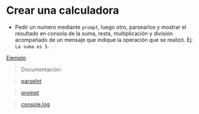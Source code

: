 # Crear una calculadora

- Pedir un numero mediante `prompt`, luego otro, parsearlos y mostrar el resultado en consola de la suma, resta, multiplicación y división acompañado de un mensaje que indique la operación que se realizó. Ej: `La suma es 5`.

[Ejemplo](https://www.useloom.com/share/34378875efea43f9ab69c275559c6bf3)

> Documentación:

> [parseInt](https://developer.mozilla.org/es/docs/Web/JavaScript/Referencia/Objetos_globales/parseInt)

> [prompt](https://developer.mozilla.org/es/docs/Web/API/Window/prompt)

> [console.log](https://developer.mozilla.org/es/docs/Web/API/Console/log)